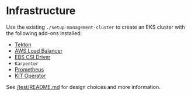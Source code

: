 # Infrastructure

Use the existing `./setup-management-cluster` to create an EKS cluster with the following add-ons installed:
- [Tekton](https://tekton.dev/)
- [AWS Load Balancer](https://github.com/kubernetes-sigs/aws-load-balancer-controller)
- [EBS CSI Driver](https://github.com/kubernetes-sigs/aws-ebs-csi-driver)
- `Karpenter`
- [Prometheus](https://prometheus.io/)
- [KIT Operator](https://github.com/awslabs/kubernetes-iteration-toolkit/tree/main/operator)

See [/test/README.md](../README.md) for design choices and more information.
